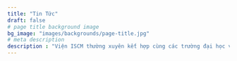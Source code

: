 ```yaml
---
title: "Tin Tức"
draft: false
# page title background image
bg_image: "images/backgrounds/page-title.jpg"
# meta description
description : "Viện ISCM thường xuyên kết hợp cùng các trường đại học và tổ chức có danh tiếng đến từ Bỉ, Úc, Thụy Sĩ, Nhật Bản, Hàn Quốc, Thái Lan, cùng nhiều quốc gia khác, tổ chức các sự kiện giáo dục và nghiên cứu. Đây là các hoạt động hướng tới truyền đạt và chia sẻ các kiến thức bổ ích cho cộng đồng, từ đó cùng nhau nâng cao chất lượng cuộc sống đô thị. Bên cạnh đó, Viện ISCM cũng tổ chức các Webinars trên nền tảng số và mạng Internet, thu hút và tạo điều kiện tiếp cận và tham gia cho các sinh viên, nghiên cứu viên, và các nhà quản lý từ khắp nơi trên thế giới."
---
```


